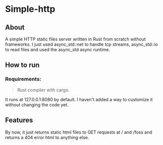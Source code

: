 # Simple-http
## About
A simple HTTP static files server written in Rust from scratch without frameworks. 
I just used async_std::net to handle tcp streams, async_std::io to read files 
and used the async_std async runtime.

## How to run
### Requirements:
> Rust compiler with cargo.

It runs at 127.0.0.1:8080 by default. I haven't added a way to customize it without changing the code yet.

## Features
By now, it just returns static html files to GET requests at / and /foss and returns a 404 error html to anything else.
